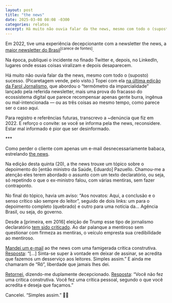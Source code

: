 ```yaml
---
layout: post
title: "the news"
date: 2025-03-08 08:08 -0300
categories: relatos
excerpt: Há muito não ouvia falar da the news, mesmo com todo o (suposto) sucesso. Topei com ela na última edição da Farol Jornalismo.
---
```

Em 2022, tive uma experiência decepcionante com a newsletter the news, a <a href="https://www.niemanlab.org/reading/the-news-might-be-the-most-successful-newsletter-youve-never-heard-of/">maior newsletter do Brasil</a><sup>[carece de fontes]</sup>.

Na época, publiquei o incidente no finado Twitter e, depois, no LinkedIn, lugares onde essas coisas viralizam e depois desaparecem.

Há muito não ouvia falar da the news, mesmo com todo o (suposto) sucesso. (Picaretagem vende, pelo visto.) Topei com ela [na última edição da Farol Jornalismo](https://faroljornalismo.substack.com/p/nfj498-o-termometro-da-imparcialidade), que abordou o “termômetro da imparcialidade” lançado pela referida newsletter, mais uma prova do fracasso do ecossistema digital que parece recompensar apenas gente burra, ingênua ou mal-intencionada — ou as três coisas ao mesmo tempo, como parece ser o caso aqui.

Para registro e referências futuras, transcrevo a ~denúncia que fiz em 2022. E reforço o convite: se você se informa pela the news, reconsidere. Estar mal informado é pior que ser desinformado.

\*\*\*

Como perder o cliente com apenas um e-mail desnecessariamente babaca, estrelando [the news](https://thenewscc.beehiiv.com/).

Na edição desta quinta (20), a the news trouxe um tópico sobre o depoimento do [então ministro da Saúde, Eduardo] Pazuello. Chamou-me a atenção eles terem abordado o assunto com um texto declaratório, ou seja, só repetindo o que o ex-ministro falou, com várias mentiras, sem fazer contraponto.

No final do tópico, havia um aviso: “Aos novatos: Aqui, a conclusão e o senso crítico são sempre do leitor”, seguido de dois links: um para o depoimento completo (quebrado) e outro para uma notícia da… Agência Brasil, ou seja, do governo.

Desde a [primeira, em 2016] eleição de Trump esse tipo de jornalismo declaratório [tem sido criticado](https://www1.folha.uol.com.br/colunas/flavia-lima-ombudsman/2019/08/males-do-jornalismo-declaratorio.shtml). Ao dar palanque a mentiroso sem questionar com firmeza as mentiras, o veículo empresta sua credibilidade ao mentiroso.

[Mandei um e-mail](/assets/2025/3/the-news/the-news-1.jpeg) ao the news com uma famigerada crítica construtiva. [Resposta](/assets/2025/3/the-news/the-news-2.jpeg): “[…] Sinta-se super à vontade em deixar de assinar, se acredita que fazemos um desserviço aos leitores. Simples assim.” E ainda me chamaram de “Rô”, liberdade que jamais lhes dei.

[Retornei](/assets/2025/3/the-news/the-news-3.jpeg), dizendo-me duplamente decepcionado. [Resposta](/assets/2025/3/the-news/the-news-4.jpeg): “Você não fez uma crítica construtiva. Você fez uma crítica pessoal, segundo o que você acredita e deseja que façamos.”

Cancelei. “Simples assim.” 🤷‍♀️